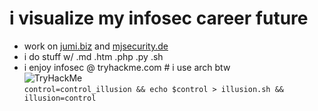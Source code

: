 # i visualize my infosec career future
- work on [jumi.biz](https://jumi.biz) and [mjsecurity.de](https://mjsecurity.de)
- i do stuff w/ .md .htm .php .py .sh
- i enjoy infosec @ tryhackme.com # i use arch btw<br><img src="https://tryhackme-badges.s3.amazonaws.com/xuser01.png" alt="TryHackMe"><br>
`control=control_illusion && echo $control > illusion.sh && illusion=control`

